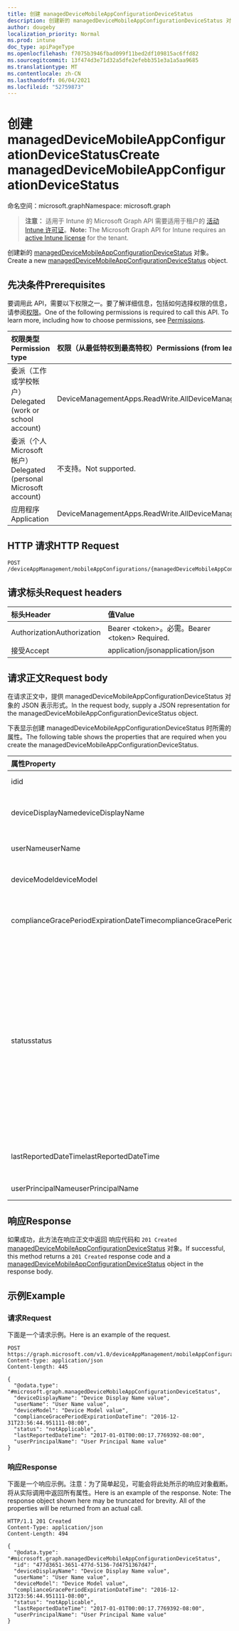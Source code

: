 ```yaml
---
title: 创建 managedDeviceMobileAppConfigurationDeviceStatus
description: 创建新的 managedDeviceMobileAppConfigurationDeviceStatus 对象。
author: dougeby
localization_priority: Normal
ms.prod: intune
doc_type: apiPageType
ms.openlocfilehash: f7075b3946fbad099f11bed2df109815ac6ffd82
ms.sourcegitcommit: 13f474d3e71d32a5dfe2efebb351e3a1a5aa9685
ms.translationtype: MT
ms.contentlocale: zh-CN
ms.lasthandoff: 06/04/2021
ms.locfileid: "52759873"
---
```

# <a name="create-manageddevicemobileappconfigurationdevicestatus"></a><span data-ttu-id="be1b4-103">创建 managedDeviceMobileAppConfigurationDeviceStatus</span><span class="sxs-lookup"><span data-stu-id="be1b4-103">Create managedDeviceMobileAppConfigurationDeviceStatus</span></span>

<span data-ttu-id="be1b4-104">命名空间：microsoft.graph</span><span class="sxs-lookup"><span data-stu-id="be1b4-104">Namespace: microsoft.graph</span></span>

> <span data-ttu-id="be1b4-105">**注意：** 适用于 Intune 的 Microsoft Graph API 需要适用于租户的 [活动 Intune 许可证](https://go.microsoft.com/fwlink/?linkid=839381)。</span><span class="sxs-lookup"><span data-stu-id="be1b4-105">**Note:** The Microsoft Graph API for Intune requires an [active Intune license](https://go.microsoft.com/fwlink/?linkid=839381) for the tenant.</span></span>

<span data-ttu-id="be1b4-106">创建新的 [managedDeviceMobileAppConfigurationDeviceStatus](../resources/intune-apps-manageddevicemobileappconfigurationdevicestatus.md) 对象。</span><span class="sxs-lookup"><span data-stu-id="be1b4-106">Create a new [managedDeviceMobileAppConfigurationDeviceStatus](../resources/intune-apps-manageddevicemobileappconfigurationdevicestatus.md) object.</span></span>

## <a name="prerequisites"></a><span data-ttu-id="be1b4-107">先决条件</span><span class="sxs-lookup"><span data-stu-id="be1b4-107">Prerequisites</span></span>
<span data-ttu-id="be1b4-p101">要调用此 API，需要以下权限之一。要了解详细信息，包括如何选择权限的信息，请参阅[权限](/graph/permissions-reference)。</span><span class="sxs-lookup"><span data-stu-id="be1b4-p101">One of the following permissions is required to call this API. To learn more, including how to choose permissions, see [Permissions](/graph/permissions-reference).</span></span>

|<span data-ttu-id="be1b4-110">权限类型</span><span class="sxs-lookup"><span data-stu-id="be1b4-110">Permission type</span></span>|<span data-ttu-id="be1b4-111">权限（从最低特权到最高特权）</span><span class="sxs-lookup"><span data-stu-id="be1b4-111">Permissions (from least to most privileged)</span></span>|
|:---|:---|
|<span data-ttu-id="be1b4-112">委派（工作或学校帐户）</span><span class="sxs-lookup"><span data-stu-id="be1b4-112">Delegated (work or school account)</span></span>|<span data-ttu-id="be1b4-113">DeviceManagementApps.ReadWrite.All</span><span class="sxs-lookup"><span data-stu-id="be1b4-113">DeviceManagementApps.ReadWrite.All</span></span>|
|<span data-ttu-id="be1b4-114">委派（个人 Microsoft 帐户）</span><span class="sxs-lookup"><span data-stu-id="be1b4-114">Delegated (personal Microsoft account)</span></span>|<span data-ttu-id="be1b4-115">不支持。</span><span class="sxs-lookup"><span data-stu-id="be1b4-115">Not supported.</span></span>|
|<span data-ttu-id="be1b4-116">应用程序</span><span class="sxs-lookup"><span data-stu-id="be1b4-116">Application</span></span>|<span data-ttu-id="be1b4-117">DeviceManagementApps.ReadWrite.All</span><span class="sxs-lookup"><span data-stu-id="be1b4-117">DeviceManagementApps.ReadWrite.All</span></span>|

## <a name="http-request"></a><span data-ttu-id="be1b4-118">HTTP 请求</span><span class="sxs-lookup"><span data-stu-id="be1b4-118">HTTP Request</span></span>
<!-- {
  "blockType": "ignored"
}
-->
``` http
POST /deviceAppManagement/mobileAppConfigurations/{managedDeviceMobileAppConfigurationId}/deviceStatuses
```

## <a name="request-headers"></a><span data-ttu-id="be1b4-119">请求标头</span><span class="sxs-lookup"><span data-stu-id="be1b4-119">Request headers</span></span>
|<span data-ttu-id="be1b4-120">标头</span><span class="sxs-lookup"><span data-stu-id="be1b4-120">Header</span></span>|<span data-ttu-id="be1b4-121">值</span><span class="sxs-lookup"><span data-stu-id="be1b4-121">Value</span></span>|
|:---|:---|
|<span data-ttu-id="be1b4-122">Authorization</span><span class="sxs-lookup"><span data-stu-id="be1b4-122">Authorization</span></span>|<span data-ttu-id="be1b4-123">Bearer &lt;token&gt;。必需。</span><span class="sxs-lookup"><span data-stu-id="be1b4-123">Bearer &lt;token&gt; Required.</span></span>|
|<span data-ttu-id="be1b4-124">接受</span><span class="sxs-lookup"><span data-stu-id="be1b4-124">Accept</span></span>|<span data-ttu-id="be1b4-125">application/json</span><span class="sxs-lookup"><span data-stu-id="be1b4-125">application/json</span></span>|

## <a name="request-body"></a><span data-ttu-id="be1b4-126">请求正文</span><span class="sxs-lookup"><span data-stu-id="be1b4-126">Request body</span></span>
<span data-ttu-id="be1b4-127">在请求正文中，提供 managedDeviceMobileAppConfigurationDeviceStatus 对象的 JSON 表示形式。</span><span class="sxs-lookup"><span data-stu-id="be1b4-127">In the request body, supply a JSON representation for the managedDeviceMobileAppConfigurationDeviceStatus object.</span></span>

<span data-ttu-id="be1b4-128">下表显示创建 managedDeviceMobileAppConfigurationDeviceStatus 时所需的属性。</span><span class="sxs-lookup"><span data-stu-id="be1b4-128">The following table shows the properties that are required when you create the managedDeviceMobileAppConfigurationDeviceStatus.</span></span>

|<span data-ttu-id="be1b4-129">属性</span><span class="sxs-lookup"><span data-stu-id="be1b4-129">Property</span></span>|<span data-ttu-id="be1b4-130">类型</span><span class="sxs-lookup"><span data-stu-id="be1b4-130">Type</span></span>|<span data-ttu-id="be1b4-131">说明</span><span class="sxs-lookup"><span data-stu-id="be1b4-131">Description</span></span>|
|:---|:---|:---|
|<span data-ttu-id="be1b4-132">id</span><span class="sxs-lookup"><span data-stu-id="be1b4-132">id</span></span>|<span data-ttu-id="be1b4-133">String</span><span class="sxs-lookup"><span data-stu-id="be1b4-133">String</span></span>|<span data-ttu-id="be1b4-134">实体的键。</span><span class="sxs-lookup"><span data-stu-id="be1b4-134">Key of the entity.</span></span>|
|<span data-ttu-id="be1b4-135">deviceDisplayName</span><span class="sxs-lookup"><span data-stu-id="be1b4-135">deviceDisplayName</span></span>|<span data-ttu-id="be1b4-136">String</span><span class="sxs-lookup"><span data-stu-id="be1b4-136">String</span></span>|<span data-ttu-id="be1b4-137">DevicePolicyStatus 的设备名。</span><span class="sxs-lookup"><span data-stu-id="be1b4-137">Device name of the DevicePolicyStatus.</span></span>|
|<span data-ttu-id="be1b4-138">userName</span><span class="sxs-lookup"><span data-stu-id="be1b4-138">userName</span></span>|<span data-ttu-id="be1b4-139">String</span><span class="sxs-lookup"><span data-stu-id="be1b4-139">String</span></span>|<span data-ttu-id="be1b4-140">报告的用户名</span><span class="sxs-lookup"><span data-stu-id="be1b4-140">The User Name that is being reported</span></span>|
|<span data-ttu-id="be1b4-141">deviceModel</span><span class="sxs-lookup"><span data-stu-id="be1b4-141">deviceModel</span></span>|<span data-ttu-id="be1b4-142">String</span><span class="sxs-lookup"><span data-stu-id="be1b4-142">String</span></span>|<span data-ttu-id="be1b4-143">报告的设备模型</span><span class="sxs-lookup"><span data-stu-id="be1b4-143">The device model that is being reported</span></span>|
|<span data-ttu-id="be1b4-144">complianceGracePeriodExpirationDateTime</span><span class="sxs-lookup"><span data-stu-id="be1b4-144">complianceGracePeriodExpirationDateTime</span></span>|<span data-ttu-id="be1b4-145">DateTimeOffset</span><span class="sxs-lookup"><span data-stu-id="be1b4-145">DateTimeOffset</span></span>|<span data-ttu-id="be1b4-146">设备符合性宽限期的到期日期/时间</span><span class="sxs-lookup"><span data-stu-id="be1b4-146">The DateTime when device compliance grace period expires</span></span>|
|<span data-ttu-id="be1b4-147">status</span><span class="sxs-lookup"><span data-stu-id="be1b4-147">status</span></span>|[<span data-ttu-id="be1b4-148">complianceStatus</span><span class="sxs-lookup"><span data-stu-id="be1b4-148">complianceStatus</span></span>](../resources/intune-shared-compliancestatus.md)|<span data-ttu-id="be1b4-149">策略报告的符合性状态。</span><span class="sxs-lookup"><span data-stu-id="be1b4-149">Compliance status of the policy report.</span></span> <span data-ttu-id="be1b4-150">可取值为：`unknown`、`notApplicable`、`compliant`、`remediated`、`nonCompliant`、`error`、`conflict`、`notAssigned`。</span><span class="sxs-lookup"><span data-stu-id="be1b4-150">Possible values are: `unknown`, `notApplicable`, `compliant`, `remediated`, `nonCompliant`, `error`, `conflict`, `notAssigned`.</span></span>|
|<span data-ttu-id="be1b4-151">lastReportedDateTime</span><span class="sxs-lookup"><span data-stu-id="be1b4-151">lastReportedDateTime</span></span>|<span data-ttu-id="be1b4-152">DateTimeOffset</span><span class="sxs-lookup"><span data-stu-id="be1b4-152">DateTimeOffset</span></span>|<span data-ttu-id="be1b4-153">策略报告的上次修改日期时间。</span><span class="sxs-lookup"><span data-stu-id="be1b4-153">Last modified date time of the policy report.</span></span>|
|<span data-ttu-id="be1b4-154">userPrincipalName</span><span class="sxs-lookup"><span data-stu-id="be1b4-154">userPrincipalName</span></span>|<span data-ttu-id="be1b4-155">String</span><span class="sxs-lookup"><span data-stu-id="be1b4-155">String</span></span>|<span data-ttu-id="be1b4-156">UserPrincipalName。</span><span class="sxs-lookup"><span data-stu-id="be1b4-156">UserPrincipalName.</span></span>|



## <a name="response"></a><span data-ttu-id="be1b4-157">响应</span><span class="sxs-lookup"><span data-stu-id="be1b4-157">Response</span></span>
<span data-ttu-id="be1b4-158">如果成功，此方法在响应正文中返回 响应代码和 `201 Created` [managedDeviceMobileAppConfigurationDeviceStatus](../resources/intune-apps-manageddevicemobileappconfigurationdevicestatus.md) 对象。</span><span class="sxs-lookup"><span data-stu-id="be1b4-158">If successful, this method returns a `201 Created` response code and a [managedDeviceMobileAppConfigurationDeviceStatus](../resources/intune-apps-manageddevicemobileappconfigurationdevicestatus.md) object in the response body.</span></span>

## <a name="example"></a><span data-ttu-id="be1b4-159">示例</span><span class="sxs-lookup"><span data-stu-id="be1b4-159">Example</span></span>

### <a name="request"></a><span data-ttu-id="be1b4-160">请求</span><span class="sxs-lookup"><span data-stu-id="be1b4-160">Request</span></span>
<span data-ttu-id="be1b4-161">下面是一个请求示例。</span><span class="sxs-lookup"><span data-stu-id="be1b4-161">Here is an example of the request.</span></span>
``` http
POST https://graph.microsoft.com/v1.0/deviceAppManagement/mobileAppConfigurations/{managedDeviceMobileAppConfigurationId}/deviceStatuses
Content-type: application/json
Content-length: 445

{
  "@odata.type": "#microsoft.graph.managedDeviceMobileAppConfigurationDeviceStatus",
  "deviceDisplayName": "Device Display Name value",
  "userName": "User Name value",
  "deviceModel": "Device Model value",
  "complianceGracePeriodExpirationDateTime": "2016-12-31T23:56:44.951111-08:00",
  "status": "notApplicable",
  "lastReportedDateTime": "2017-01-01T00:00:17.7769392-08:00",
  "userPrincipalName": "User Principal Name value"
}
```

### <a name="response"></a><span data-ttu-id="be1b4-162">响应</span><span class="sxs-lookup"><span data-stu-id="be1b4-162">Response</span></span>
<span data-ttu-id="be1b4-p103">下面是一个响应示例。注意：为了简单起见，可能会将此处所示的响应对象截断。将从实际调用中返回所有属性。</span><span class="sxs-lookup"><span data-stu-id="be1b4-p103">Here is an example of the response. Note: The response object shown here may be truncated for brevity. All of the properties will be returned from an actual call.</span></span>
``` http
HTTP/1.1 201 Created
Content-Type: application/json
Content-Length: 494

{
  "@odata.type": "#microsoft.graph.managedDeviceMobileAppConfigurationDeviceStatus",
  "id": "477d3651-3651-477d-5136-7d4751367d47",
  "deviceDisplayName": "Device Display Name value",
  "userName": "User Name value",
  "deviceModel": "Device Model value",
  "complianceGracePeriodExpirationDateTime": "2016-12-31T23:56:44.951111-08:00",
  "status": "notApplicable",
  "lastReportedDateTime": "2017-01-01T00:00:17.7769392-08:00",
  "userPrincipalName": "User Principal Name value"
}
```




